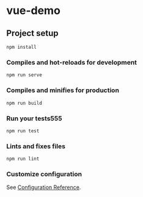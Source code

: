 # vue-demo

## Project setup
```
npm install
```

### Compiles and hot-reloads for development
```
npm run serve
```

### Compiles and minifies for production
```
npm run build
```

### Run your tests555
```
npm run test
```

### Lints and fixes files
```
npm run lint
```

### Customize configuration
See [Configuration Reference](https://cli.vuejs.org/config/).
